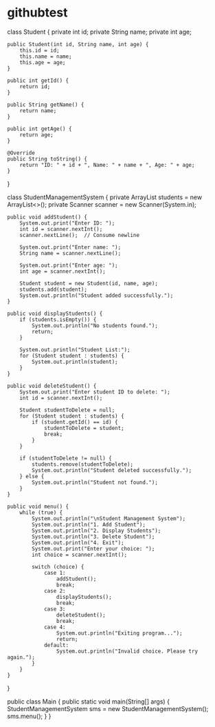 # githubtest
class Student {
    private int id;
    private String name;
    private int age;

    public Student(int id, String name, int age) {
        this.id = id;
        this.name = name;
        this.age = age;
    }

    public int getId() {
        return id;
    }

    public String getName() {
        return name;
    }

    public int getAge() {
        return age;
    }

    @Override
    public String toString() {
        return "ID: " + id + ", Name: " + name + ", Age: " + age;
    }
}

class StudentManagementSystem {
    private ArrayList<Student> students = new ArrayList<>();
    private Scanner scanner = new Scanner(System.in);

    public void addStudent() {
        System.out.print("Enter ID: ");
        int id = scanner.nextInt();
        scanner.nextLine();  // Consume newline

        System.out.print("Enter name: ");
        String name = scanner.nextLine();

        System.out.print("Enter age: ");
        int age = scanner.nextInt();

        Student student = new Student(id, name, age);
        students.add(student);
        System.out.println("Student added successfully.");
    }

    public void displayStudents() {
        if (students.isEmpty()) {
            System.out.println("No students found.");
            return;
        }

        System.out.println("Student List:");
        for (Student student : students) {
            System.out.println(student);
        }
    }

    public void deleteStudent() {
        System.out.print("Enter student ID to delete: ");
        int id = scanner.nextInt();

        Student studentToDelete = null;
        for (Student student : students) {
            if (student.getId() == id) {
                studentToDelete = student;
                break;
            }
        }

        if (studentToDelete != null) {
            students.remove(studentToDelete);
            System.out.println("Student deleted successfully.");
        } else {
            System.out.println("Student not found.");
        }
    }

    public void menu() {
        while (true) {
            System.out.println("\nStudent Management System");
            System.out.println("1. Add Student");
            System.out.println("2. Display Students");
            System.out.println("3. Delete Student");
            System.out.println("4. Exit");
            System.out.print("Enter your choice: ");
            int choice = scanner.nextInt();

            switch (choice) {
                case 1:
                    addStudent();
                    break;
                case 2:
                    displayStudents();
                    break;
                case 3:
                    deleteStudent();
                    break;
                case 4:
                    System.out.println("Exiting program...");
                    return;
                default:
                    System.out.println("Invalid choice. Please try again.");
            }
        }
    }
}

public class Main {
    public static void main(String[] args) {
        StudentManagementSystem sms = new StudentManagementSystem();
        sms.menu();
    }
}
